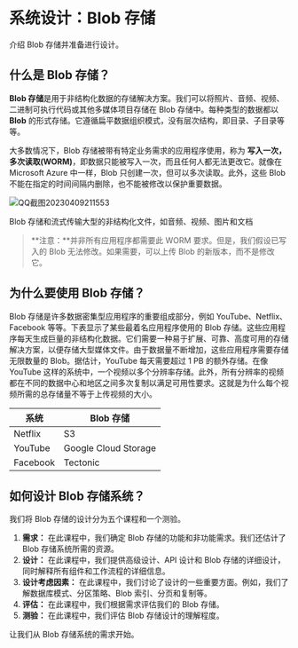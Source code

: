 # 系统设计：Blob 存储

介绍 Blob 存储并准备进行设计。

## 什么是 Blob 存储？

**Blob 存储**是用于非结构化数据的存储解决方案。我们可以将照片、音频、视频、二进制可执行代码或其他多媒体项目存储在 Blob 存储中。每种类型的数据都以 **Blob** 的形式存储。它遵循扁平数据组织模式，没有层次结构，即目录、子目录等等。

大多数情况下，Blob 存储被带有特定业务需求的应用程序使用，称为 **写入一次，多次读取(WORM)**，即数据只能被写入一次，而且任何人都无法更改它。就像在 Microsoft Azure 中一样，Blob 只创建一次，但可以多次读取。此外，这些 Blob 不能在指定的时间间隔内删除，也不能被修改以保护重要数据。

![QQ截图20230409211553](/img/20-Blob%20Store/QQ%E6%88%AA%E5%9B%BE20230409211553.png)

Blob 存储和流式传输大型的非结构化文件，如音频、视频、图片和文档

> **注意：**并非所有应用程序都需要此 WORM 要求。但是，我们假设已写入的 Blob 无法修改。如果需要，可以上传 Blob 的新版本，而不是修改它。

## 为什么要使用 Blob 存储？

Blob 存储是许多数据密集型应用程序的重要组成部分，例如 YouTube、Netflix、Facebook 等等。下表显示了某些最着名应用程序使用的 Blob 存储。这些应用程序每天生成巨量的非结构化数据。它们需要一种易于扩展、可靠、高度可用的存储解决方案，以便存储大型媒体文件。由于数据量不断增加，这些应用程序需要存储无限数量的 Blob。据估计，YouTube 每天需要超过 1 PB 的额外存储。在像 YouTube 这样的系统中，一个视频以多个分辨率存储。此外，所有分辨率的视频都在不同的数据中心和地区之间多次复制以满足可用性要求。这就是为什么每个视频所需的总存储量不等于上传视频的大小。

| **系统** | **Blob 存储**          |
| -------- | ---------------------- |
| Netflix  | S3                     |
| YouTube  | Google Cloud Storage   |
| Facebook | Tectonic               |

## 如何设计 Blob 存储系统？

我们将 Blob 存储的设计分为五个课程和一个测验。

1. **需求：** 在此课程中，我们确定 Blob 存储的功能和非功能需求。我们还估计了 Blob 存储系统所需的资源。
2. **设计：** 在此课程中，我们提供高级设计、API 设计和 Blob 存储的详细设计，同时解释所有组件和工作流程的详细信息。
3. **设计考虑因素：** 在此课程中，我们讨论了设计的一些重要方面。例如，我们了解数据库模式、分区策略、Blob 索引、分页和复制等。
4. **评估：** 在此课程中，我们根据需求评估我们的 Blob 存储。
5. **测验：** 在此课程中，我们评估 Blob 存储设计的理解程度。

让我们从 Blob 存储系统的需求开始。